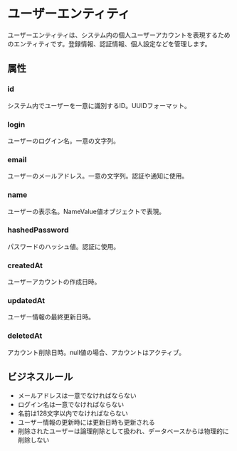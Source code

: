 # ユーザーエンティティ

ユーザーエンティティは、システム内の個人ユーザーアカウントを表現するためのエンティティです。登録情報、認証情報、個人設定などを管理します。

## 属性

### id
システム内でユーザーを一意に識別するID。UUIDフォーマット。

### login
ユーザーのログイン名。一意の文字列。

### email
ユーザーのメールアドレス。一意の文字列。認証や通知に使用。

### name
ユーザーの表示名。NameValue値オブジェクトで表現。

### hashedPassword
パスワードのハッシュ値。認証に使用。

### createdAt
ユーザーアカウントの作成日時。

### updatedAt
ユーザー情報の最終更新日時。

### deletedAt
アカウント削除日時。null値の場合、アカウントはアクティブ。

## ビジネスルール

- メールアドレスは一意でなければならない
- ログイン名は一意でなければならない
- 名前は128文字以内でなければならない
- ユーザー情報の更新時には更新日時も更新される
- 削除されたユーザーは論理削除として扱われ、データベースからは物理的に削除しない